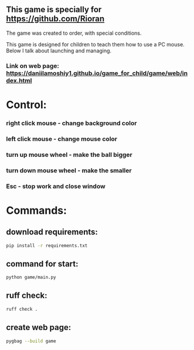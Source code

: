 ## This game is specially for https://github.com/Rioran

The game was created to order, with special conditions.

This game is designed for children to teach them how to use a PC mouse.
Below I talk about launching and managing.

### Link on web page: https://daniilamoshiy1.github.io/game_for_child/game/web/index.html

# Control:
### right click mouse - change background color

### left click mouse - change mouse color

### turn up mouse wheel - make the ball bigger

### turn down mouse wheel - make the smaller

### Esc - stop work and close window

# Commands:
## download requirements:
```bash
pip install -r requirements.txt
```
## command for start:
```bash
python game/main.py
```
## ruff check:
```bash
ruff check .
```
## create web page:
```bash
pygbag --build game
```
